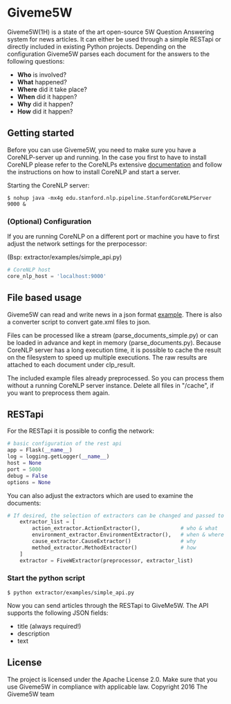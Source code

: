 # Giveme5W

Giveme5W(1H) is a state of the art open-source 5W Question Answering system for news articles. It can either be used through a simple RESTapi or directly included in existing Python projects. Depending on the configuration Giveme5W parses each document for the answers to the following  questions:

* **Who** is involved?
* **What** happened?
* **Where** did it take place?
* **When** did it happen?
* **Why** did it happen?
* **How** did it happen?

## Getting started
Before you can use Giveme5W, you need to make sure you have a CoreNLP-server up and running.
In the case you first to have to install CoreNLP please refer to the CoreNLPs extensive [documentation](https://stanfordnlp.github.io/CoreNLP/corenlp-server.html) and follow the instructions on how to install CoreNLP and start a server.

Starting the CoreNLP server: 
```
$ nohup java -mx4g edu.stanford.nlp.pipeline.StanfordCoreNLPServer 9000 &
```

### (Optional) Configuration
If you are running CoreNLP on a different port or machine you have to first adjust the network settings for the prerpocessor:

(Bsp: extractor/examples/simple_api.py)
```python
# CoreNLP host
core_nlp_host = 'localhost:9000'
```

## File based usage
Giveme5W can read and write news in a json format [example](https://github.com/fhamborg/news-please/blob/master/newsplease/examples/sample.json).
There is also a converter script to convert gate.xml files to json.

Files can be processed like a stream (parse_documents_simple.py) or can be loaded in advance and kept in memory (parse_documents.py).
Because CoreNLP server has a long execution time, it is possible to cache the result on the filesystem to speed up multiple executions.
The raw results are attached to each document under clp_result.

The included example files already preprocessed. So you can process them without a running CoreNLP server instance.
Delete all files in "/cache", if you want to preprocess them again.


## RESTapi
For the RESTapi it is possible to config the network:
```python
# basic configuration of the rest api
app = Flask(__name__)
log = logging.getLogger(__name__)
host = None
port = 5000
debug = False
options = None
```

You can also adjust the extractors which are used to examine the documents:
```python
# If desired, the selection of extractors can be changed and passed to the FiveWExtractor at initialization
    extractor_list = [
        action_extractor.ActionExtractor(),             # who & what
        environment_extractor.EnvironmentExtractor(),   # when & where
        cause_extractor.CauseExtractor()                # why
        method_extractor.MethodExtractor()              # how
    ]
    extractor = FiveWExtractor(preprocessor, extractor_list)
```

### Start the python script
```
$ python extractor/examples/simple_api.py
```

Now you can send articles through the RESTapi to GiveMe5W. 
The API supports the following JSON fields:

* title (always required!)
* description
* text


## License
The project is licensed under the Apache License 2.0. Make sure that you use Giveme5W in compliance with applicable law. Copyright 2016 The Giveme5W team
